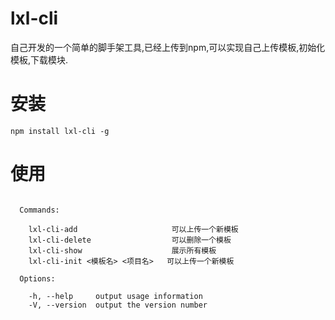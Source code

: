 # lxl-cli
自己开发的一个简单的脚手架工具,已经上传到npm,可以实现自己上传模板,初始化模板,下载模块.

# 安装
```
npm install lxl-cli -g
```

# 使用
```

  Commands:

    lxl-cli-add                     可以上传一个新模板
    lxl-cli-delete                  可以删除一个模板
    lxl-cli-show                    展示所有模板
    lxl-cli-init <模板名> <项目名>   可以上传一个新模板

  Options:

    -h, --help     output usage information
    -V, --version  output the version number
```

